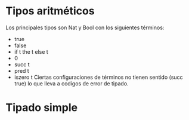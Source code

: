 # Tipos aritméticos
Los principales tipos son Nat y Bool con los siguientes términos:
- true
- false
- if t the t else t
- 0
- succ t
- pred t
- iszero t
Ciertas configuraciones de términos no tienen sentido (succ true) lo que lleva a codigos de error de tipado.
# Tipado simple